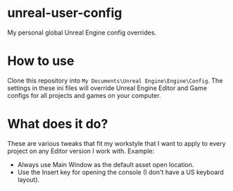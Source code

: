 # unreal-user-config
My personal global Unreal Engine config overrides.

# How to use
Clone this repository into `My Documents\Unreal Engine\Engine\Config`. The settings in these ini files will override Unreal Engine Editor and Game configs for all projects and games on your computer.

# What does it do?
These are various tweaks that fit my workstyle that I want to apply to every project on any Editor version I work with.
Example:
- Always use Main Window as the default asset open location.
- Use the Insert key for opening the console (I don't have a US keyboard layout).
